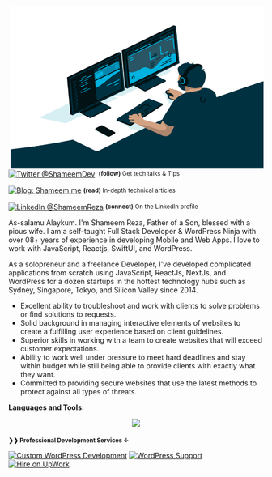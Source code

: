 
<img align="right" alt="GIF" src="https://github.com/shameemreza/shameemreza/blob/master/code.gif?raw=true" width="500" height="320" />

<div align="left">
    <p><a href="https://twitter.com/shameemdev/"><img alt="Twitter @ShameemDev" align="center" src="https://img.shields.io/badge/-@ShameemDev-gray.svg?colorA=6A788D&colorB=1da1f2&style=for-the-badge" /></a>&nbsp;<small> <strong>(follow)</strong> Get tech talks & Tips</small></p>
    <p><a href="https://shameem.me/"><img alt="Blog: Shameem.me" align="center" src="https://img.shields.io/badge/-MY%20BLOG-gray.svg?colorA=6A788D&colorB=6A788D&style=for-the-badge" /></a>&nbsp;<small><strong>(read)</strong> In-depth technical articles</small></p>
    <p><a href="https://www.linkedin.com/in/shameemreza/"><img alt="LinkedIn @ShameemReza" align="center" src="https://img.shields.io/badge/LINKEDIN-gray.svg?colorA=6A788D&colorB=6A788D&style=for-the-badge" /></a>&nbsp;<small><strong>(connect)</strong> On the LinkedIn profile</small></p>
</div>

As-salamu Alaykum. I'm Shameem Reza, Father of a Son, blessed with a pious wife. I am a self-taught Full Stack Developer & WordPress Ninja with over 08+ years of experience in developing Mobile and Web Apps. I love to work with JavaScript, Reactjs, SwiftUI, and WordPress.

As a solopreneur and a freelance Developer, I've developed complicated applications from scratch using JavaScript, ReactJs, NextJs, and WordPress for a dozen startups in the hottest technology hubs such as Sydney, Singapore, Tokyo, and Silicon Valley since 2014.

* Excellent ability to troubleshoot and work with clients to solve problems or find solutions to requests.
* Solid background in managing interactive elements of websites to create a fulfilling user experience based on client guidelines.
* Superior skills in working with a team to create websites that will exceed customer expectations.
* Ability to work well under pressure to meet hard deadlines and stay within budget while still being able to provide clients with exactly what they want.
* Committed to providing secure websites that use the latest methods to protect against all types of threats.

**Languages and Tools:**

<p align="center">
  <a href="https://shameem.dev">
    <img src="https://skillicons.dev/icons?i=html,css,js,wordpress,tailwind,bootstrap,react,nextjs,php,mysql,firebase,git,swift" />
  </a>
</p>

<small><strong>❯❯ Professional Development Services ↓</strong></small>

[![Custom WordPress Development](https://img.shields.io/badge/WordPress-Custom%20Development%20%E2%86%92-gray.svg?colorA=46d1fd&colorB=1389FD&style=for-the-badge)][n] [![WordPress Support](https://img.shields.io/badge/WordPress-Support%20Service%20%E2%86%92-gray.svg?colorA=ec3b6e&colorB=D12053&style=for-the-badge)][v] [![Hire on UpWork](https://img.shields.io/badge/UpWork-Custom%20Development%20%E2%86%92-gray.svg?colorA=6B999F&colorB=6A788D&style=for-the-badge)][d]

[s]: https://shameem.me
[n]: https://orixlab.net/wordpress-development-services/?utm_source=github&utm_medium=referral&utm_campaign=profile
[v]: https://orixlab.net/wordpress-support-service/?utm_source=github&utm_medium=referral&utm_campaign=profile
[d]: https://www.upwork.com/freelancers/~0100a77b17fd7d11ee?utm_source=github&utm_medium=referral&utm_campaign=profile
[g]: https://github.com/ShameemReza
